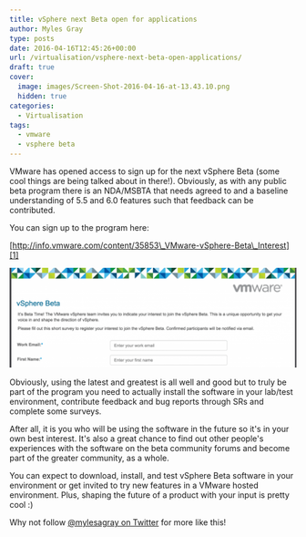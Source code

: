 ```yaml
---
title: vSphere next Beta open for applications
author: Myles Gray
type: posts
date: 2016-04-16T12:45:26+00:00
url: /virtualisation/vsphere-next-beta-open-applications/
draft: true
cover:
  image: images/Screen-Shot-2016-04-16-at-13.43.10.png
  hidden: true
categories:
  - Virtualisation
tags:
  - vmware
  - vsphere beta
---
```


VMware has opened access to sign up for the next vSphere Beta (some cool things are being talked about in there!). Obviously, as with any public beta program there is an NDA/MSBTA that needs agreed to and a baseline understanding of 5.5 and 6.0 features such that feedback can be contributed.

You can sign up to the program here:

[http://info.vmware.com/content/35853\_VMware-vSphere-Beta\_Interest][1]

![Beta Signup][2]

Obviously, using the latest and greatest is all well and good but to truly be part of the program you need to actually install the software in your lab/test environment, contribute feedback and bug reports through SRs and complete some surveys.

After all, it is you who will be using the software in the future so it's in your own best interest. It's also a great chance to find out other people's experiences with the software on the beta community forums and become part of the greater community, as a whole.

You can expect to download, install, and test vSphere Beta software in your environment or get invited to try new features in a VMware hosted environment. Plus, shaping the future of a product with your input is pretty cool :)

Why not follow [@mylesagray on Twitter][3] for more like this!

 [1]: http://info.vmware.com/content/35853_VMware-vSphere-Beta_Interest
 [2]: images/Screen-Shot-2016-04-16-at-13.43.10.png
 [3]: https://twitter.com/mylesagray